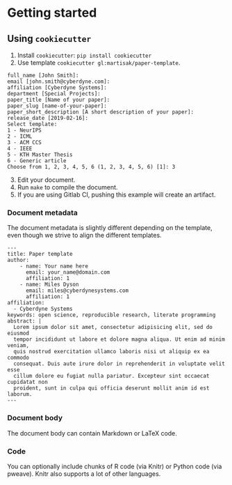 # Getting started

## Using `cookiecutter`

1. Install `cookiecutter`: `pip install cookiecutter`    
2. Use template `cookiecutter gl:martisak/paper-template`.
~~~~
full_name [John Smith]:
email [john.smith@cyberdyne.com]:
affiliation [Cyberdyne Systems]:
department [Special Projects]:
paper_title [Name of your paper]:
paper_slug [name-of-your-paper]:
paper_short_description [A short description of your paper]:
release_date [2019-02-16]:
Select template:
1 - NeurIPS
2 - ICML
3 - ACM CCS
4 - IEEE
5 - KTH Master Thesis
6 - Generic article
Choose from 1, 2, 3, 4, 5, 6 (1, 2, 3, 4, 5, 6) [1]: 3
~~~~

3. Edit your document.
4. Run `make` to compile the document.
5. If you are using Gitlab CI, pushing this example will create an artifact.

### Document metadata

The document metadata is slightly different depending on the template, even though we strive to align the different templates.

~~~~
---
title: Paper template
author:
    - name: Your name here
      email: your_name@domain.com
      affiliation: 1  
    - name: Miles Dyson
      email: miles@cyberdynesystems.com
      affiliation: 1 
affiliation: 
  - Cyberdyne Systems
keywords: open science, reproducible research, literate programming
abstract: |
  Lorem ipsum dolor sit amet, consectetur adipisicing elit, sed do eiusmod
  tempor incididunt ut labore et dolore magna aliqua. Ut enim ad minim veniam,
  quis nostrud exercitation ullamco laboris nisi ut aliquip ex ea commodo
  consequat. Duis aute irure dolor in reprehenderit in voluptate velit esse
  cillum dolore eu fugiat nulla pariatur. Excepteur sint occaecat cupidatat non
  proident, sunt in culpa qui officia deserunt mollit anim id est laborum.
---
~~~~

### Document body

The document body can contain Markdown or LaTeX code.

### Code

You can optionally include chunks of R code (via Knitr) or Python code (via pweave). Knitr also supports a lot of other languages.

